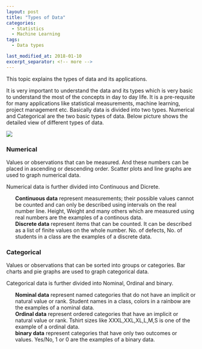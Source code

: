 ```yaml
---
layout: post
title: "Types of Data"
categories:
  - Statistics
  - Machine Learning
tags:
  - Data types

last_modified_at: 2018-01-10
excerpt_separator: <!-- more -->
---
```


This topic explains the types of data and its applications.
<!-- more -->

It is very important to understand the data and its types which is very basic to understand the most of the concepts in day to day life. It is a pre-requsite for many applications like statistical measurements, machine learning, project management etc.
Basically data is divided into two types. Numerical and Categorical are the two basic types of data.
Below picture shows the detailed view of different types of data.

![]({{"/images/Types_data.png"|absolute_url}})

### Numerical

Values or observations that can be measured. And these numbers can be placed in ascending or descending order. Scatter plots and line graphs are used to graph numerical data.

Numerical data is further divided into Continuous and Dicrete.

<ul style="list-style-type:none">

<li>  <b>Continuous data</b> represent measurements; their possible values cannot be counted and can only be described using intervals on the real number line.
Height, Weight and many others which are measured using real numbers are the examples of a continous data.</li>

<li>  <b>Discrete data</b> represent items that can be counted. It can be described as a list of finite values on the whole number.
No. of defects, No. of students in a class are the examples of a discrete data.</li>

</ul>

### Categorical

Values or observations that can be sorted into groups or categories. Bar charts and pie graphs are used to graph categorical data.

Categorical data is further divided into Nominal, Ordinal and binary.

<ul style="list-style-type:none">

<li>  <b>Nominal data</b> represent named categories that do not have an implicit or natural value or rank.
Student names in a class, colors in a rainbow are the examples of a nominal data.</li>

<li>  <b>Ordinal data</b> represent ordered categories that have an implicit or natural value or rank.
Tshirt sizes like XXXL,XXL,XL,L,M,S is one of the example of a ordinal data.</li>

<li>  <b>binary data</b> represent categories that have only two outcomes or values.
Yes/No, 1 or 0 are the examples of a binary data.</li>

</ul>
